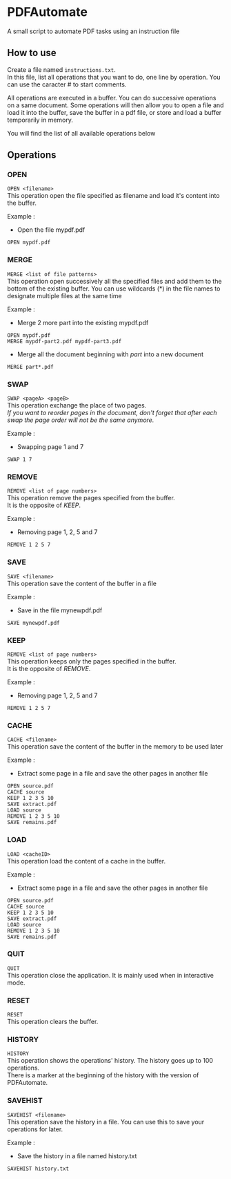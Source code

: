 # PDFAutomate
A small script to automate PDF tasks using an instruction file

## How to use
Create a file named `instructions.txt`.  
In this file, list all operations that you want to do, one line by operation.
You can use the caracter # to start comments.

All operations are executed in a buffer. You can do successive operations on a 
same document. Some operations will then allow you to open a file and load it into
the buffer, save the buffer in a pdf file, or store and load a buffer temporarily
in memory.

You will find the list of all available operations below

## Operations
### OPEN
`OPEN <filename>`  
This operation open the file specified as filename and load it's content into the buffer.

Example :
- Open the file mypdf.pdf  
```
OPEN mypdf.pdf
```

### MERGE
`MERGE <list of file patterns>`  
This operation open successively all the specified files and add them to the bottom of
the existing buffer. You can use wildcards (*) in the file names to designate multiple
files at the same time

Example :
- Merge 2 more part into the existing mypdf.pdf  
```
OPEN mypdf.pdf
MERGE mypdf-part2.pdf mypdf-part3.pdf
```

- Merge all the document beginning with *part* into a new document
```
MERGE part*.pdf
```

### SWAP
`SWAP <pageA> <pageB>`  
This operation exchange the place of two pages.  
*If you want to reorder pages in the document, don't forget that after each swap the 
page order will not be the same anymore.*

Example :
- Swapping page 1 and 7
```
SWAP 1 7
```

### REMOVE
`REMOVE <list of page numbers>`  
This operation remove the pages specified from the buffer.  
It is the opposite of *KEEP*.

Example :
- Removing page 1, 2, 5 and 7
```
REMOVE 1 2 5 7
```

### SAVE
`SAVE <filename>`  
This operation save the content of the buffer in a file 

Example :
- Save in the file mynewpdf.pdf  
```
SAVE mynewpdf.pdf
```

### KEEP
`REMOVE <list of page numbers>`  
This operation keeps only the pages specified in the buffer.  
It is the opposite of *REMOVE*.

Example :
- Removing page 1, 2, 5 and 7
```
REMOVE 1 2 5 7
```


### CACHE
`CACHE <filename>`  
This operation save the content of the buffer in the memory to be used later

Example :
- Extract some page in a file and save the other pages in another file  
```
OPEN source.pdf
CACHE source
KEEP 1 2 3 5 10
SAVE extract.pdf
LOAD source
REMOVE 1 2 3 5 10
SAVE remains.pdf
```


### LOAD
`LOAD <cacheID>`  
This operation load the content of a cache in the buffer.

Example :
- Extract some page in a file and save the other pages in another file  
```
OPEN source.pdf
CACHE source
KEEP 1 2 3 5 10
SAVE extract.pdf
LOAD source
REMOVE 1 2 3 5 10
SAVE remains.pdf
```


### QUIT
`QUIT`  
This operation close the application. It is mainly used when in interactive mode.


### RESET
`RESET`  
This operation clears the buffer. 


### HISTORY
`HISTORY`  
This operation shows the operations' history. The history goes up to 100 operations.  
There is a marker at the beginning of the history with the version of PDFAutomate.


### SAVEHIST
`SAVEHIST <filename>`  
This operation save the history in a file. 
You can use this to save your operations for later.

Example :
- Save the history in a file named history.txt  
```
SAVEHIST history.txt
```